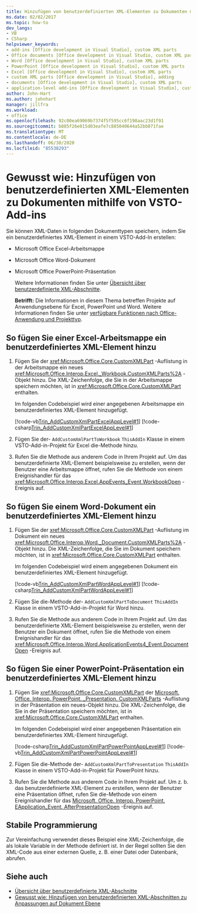 ```yaml
---
title: Hinzufügen von benutzerdefinierten XML-Elementen zu Dokumenten mithilfe von VSTO-Add-ins
ms.date: 02/02/2017
ms.topic: how-to
dev_langs:
- VB
- CSharp
helpviewer_keywords:
- add-ins [Office development in Visual Studio], custom XML parts
- Office documents [Office development in Visual Studio, custom XML parts
- Word [Office development in Visual Studio], custom XML parts
- PowerPoint [Office development in Visual Studio], custom XML parts
- Excel [Office development in Visual Studio], custom XML parts
- custom XML parts [Office development in Visual Studio], adding
- documents [Office development in Visual Studio], custom XML parts
- application-level add-ins [Office development in Visual Studio], custom XML parts
author: John-Hart
ms.author: johnhart
manager: jillfra
ms.workload:
- office
ms.openlocfilehash: 92c00ea69069b7374f5f595cc6f198aac23d1f91
ms.sourcegitcommit: b885f26e015d03eafe7c885040644a52bb071fae
ms.translationtype: MT
ms.contentlocale: de-DE
ms.lasthandoff: 06/30/2020
ms.locfileid: "85538293"
---
```

# <a name="how-to-add-custom-xml-parts-to-documents-by-using-vsto-add-ins"></a>Gewusst wie: Hinzufügen von benutzerdefinierten XML-Elementen zu Dokumenten mithilfe von VSTO-Add-ins
  Sie können XML-Daten in folgenden Dokumenttypen speichern, indem Sie ein benutzerdefiniertes XML-Element in einem VSTO-Add-In erstellen:

- Microsoft Office Excel-Arbeitsmappe

- Microsoft Office Word-Dokument

- Microsoft Office PowerPoint-Präsentation

  Weitere Informationen finden Sie unter [Übersicht über benutzerdefinierte XML-Abschnitte](../vsto/custom-xml-parts-overview.md).

  **Betrifft:** Die Informationen in diesem Thema betreffen Projekte auf Anwendungsebene für Excel, PowerPoint und Word. Weitere Informationen finden Sie unter [verfügbare Funktionen nach Office-Anwendung und Projekttyp](../vsto/features-available-by-office-application-and-project-type.md).

## <a name="to-add-a-custom-xml-part-to-an-excel-workbook"></a>So fügen Sie einer Excel-Arbeitsmappe ein benutzerdefiniertes XML-Element hinzu

1. Fügen Sie der <xref:Microsoft.Office.Core.CustomXMLPart> -Auflistung in der Arbeitsmappe ein neues <xref:Microsoft.Office.Interop.Excel._Workbook.CustomXMLParts%2A> -Objekt hinzu. Die XML-Zeichenfolge, die Sie in der Arbeitsmappe speichern möchten, ist in <xref:Microsoft.Office.Core.CustomXMLPart> enthalten.

     Im folgenden Codebeispiel wird einer angegebenen Arbeitsmappe ein benutzerdefiniertes XML-Element hinzugefügt.

     [!code-vb[Trin_AddCustomXmlPartExcelAppLevel#1](../vsto/codesnippet/VisualBasic/trin_addcustomxmlpartexcelapplevel/ThisAddIn.vb#1)]
     [!code-csharp[Trin_AddCustomXmlPartExcelAppLevel#1](../vsto/codesnippet/CSharp/Trin_AddCustomXmlPartExcelAppLevel/ThisAddIn.cs#1)]

2. Fügen Sie der- `AddCustomXmlPartToWorkbook` `ThisAddIn` Klasse in einem VSTO-Add-in-Projekt für Excel die-Methode hinzu.

3. Rufen Sie die Methode aus anderem Code in Ihrem Projekt auf. Um das benutzerdefinierte XML-Element beispielsweise zu erstellen, wenn der Benutzer eine Arbeitsmappe öffnet, rufen Sie die Methode von einem Ereignishandler für das <xref:Microsoft.Office.Interop.Excel.AppEvents_Event.WorkbookOpen> -Ereignis auf.

## <a name="to-add-a-custom-xml-part-to-a-word-document"></a>So fügen Sie einem Word-Dokument ein benutzerdefiniertes XML-Element hinzu

1. Fügen Sie der <xref:Microsoft.Office.Core.CustomXMLPart> -Auflistung im Dokument ein neues <xref:Microsoft.Office.Interop.Word._Document.CustomXMLParts%2A> -Objekt hinzu. Die XML-Zeichenfolge, die Sie im Dokument speichern möchten, ist in <xref:Microsoft.Office.Core.CustomXMLPart> enthalten.

     Im folgenden Codebeispiel wird einem angegebenen Dokument ein benutzerdefiniertes XML-Element hinzugefügt.

     [!code-vb[Trin_AddCustomXmlPartWordAppLevel#1](../vsto/codesnippet/VisualBasic/Trin_AddCustomXmlPartWordAppLevel/ThisAddIn.vb#1)]
     [!code-csharp[Trin_AddCustomXmlPartWordAppLevel#1](../vsto/codesnippet/CSharp/Trin_AddCustomXmlPartWordAppLevel/ThisAddIn.cs#1)]

2. Fügen Sie die-Methode der- `AddCustomXmlPartToDocument` `ThisAddIn` Klasse in einem VSTO-Add-in-Projekt für Word hinzu.

3. Rufen Sie die Methode aus anderem Code in Ihrem Projekt auf. Um das benutzerdefinierte XML-Element beispielsweise zu erstellen, wenn der Benutzer ein Dokument öffnet, rufen Sie die Methode von einem Ereignishandler für das <xref:Microsoft.Office.Interop.Word.ApplicationEvents4_Event.DocumentOpen> -Ereignis auf.

## <a name="to-add-a-custom-xml-part-to-a-powerpoint-presentation"></a>So fügen Sie einer PowerPoint-Präsentation ein benutzerdefiniertes XML-Element hinzu

1. Fügen Sie <xref:Microsoft.Office.Core.CustomXMLPart> der [Microsoft. Office. Interop. PowerPoint. _Presentation. CustomXMLParts](/previous-versions/office/developer/office-2010/ff760806%28v%3doffice.14%29) -Auflistung in der Präsentation ein neues-Objekt hinzu. Die XML-Zeichenfolge, die Sie in der Präsentation speichern möchten, ist in <xref:Microsoft.Office.Core.CustomXMLPart> enthalten.

     Im folgenden Codebeispiel wird einer angegebenen Präsentation ein benutzerdefiniertes XML-Element hinzugefügt.

     [!code-csharp[Trin_AddCustomXmlPartPowerPointAppLevel#1](../vsto/codesnippet/CSharp/Trin_AddCustomXmlPartPowerPointAppLevel/ThisAddIn.cs#1)]
     [!code-vb[Trin_AddCustomXmlPartPowerPointAppLevel#1](../vsto/codesnippet/VisualBasic/Trin_AddCustomXmlPartPowerPointAppLevel/ThisAddIn.vb#1)]

2. Fügen Sie die-Methode der- `AddCustomXmlPartToPresentation` `ThisAddIn` Klasse in einem VSTO-Add-in-Projekt für PowerPoint hinzu.

3. Rufen Sie die Methode aus anderem Code in Ihrem Projekt auf. Um z. b. das benutzerdefinierte XML-Element zu erstellen, wenn der Benutzer eine Präsentation öffnet, rufen Sie die-Methode von einem Ereignishandler für das [Microsoft. Office. Interop. PowerPoint. EApplication_Event. AfterPresentationOpen](/previous-versions/office/developer/office-2010/ff762843(v=office.14)) -Ereignis auf.

## <a name="robust-programming"></a>Stabile Programmierung
 Zur Vereinfachung verwendet dieses Beispiel eine XML-Zeichenfolge, die als lokale Variable in der Methode definiert ist. In der Regel sollten Sie den XML-Code aus einer externen Quelle, z. B. einer Datei oder Datenbank, abrufen.

## <a name="see-also"></a>Siehe auch
- [Übersicht über benutzerdefinierte XML-Abschnitte](../vsto/custom-xml-parts-overview.md)
- [Gewusst wie: Hinzufügen von benutzerdefinierten XML-Abschnitten zu Anpassungen auf Dokument Ebene](../vsto/how-to-add-custom-xml-parts-to-document-level-customizations.md)
